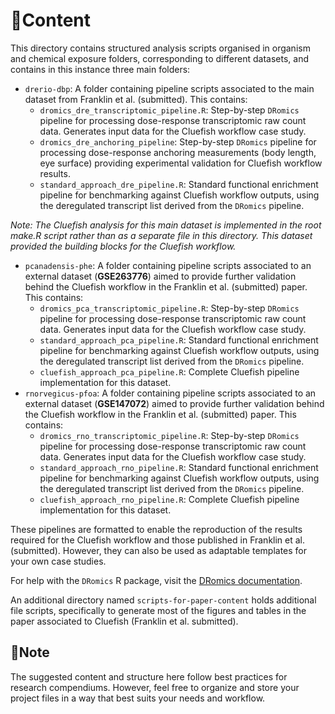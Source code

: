 # 📄Content

This directory contains structured analysis scripts organised in organism and chemical exposure folders, corresponding to different datasets, and contains in this instance three main folders:

-  `drerio-dbp`: A folder containing pipeline scripts associated to the main dataset from Franklin et al. (submitted). This contains:
   - `dromics_dre_transcriptomic_pipeline.R`: Step-by-step `DRomics` pipeline for processing dose-response transcriptomic raw count data. Generates input data for the Cluefish workflow case study.
   - `dromics_dre_anchoring_pipeline`: Step-by-step `DRomics` pipeline for processing dose-response anchoring measurements (body length, eye surface) providing experimental validation for Cluefish workflow results.
   - `standard_approach_dre_pipeline.R`: Standard functional enrichment pipeline for benchmarking against Cluefish workflow outputs, using the deregulated transcript list derived from the `DRomics` pipeline.

*Note: The Cluefish analysis for this main dataset is implemented in the root make.R script rather than as a separate file in this directory. This dataset provided the building blocks for the Cluefish workflow.*

-  `pcanadensis-phe`: A folder containing pipeline scripts associated to an external dataset (**GSE263776**) aimed to provide further validation behind the Cluefish workflow in the Franklin et al. (submitted) paper. This contains:
   - `dromics_pca_transcriptomic_pipeline.R`: Step-by-step `DRomics` pipeline for processing dose-response transcriptomic raw count data. Generates input data for the Cluefish workflow case study.
   - `standard_approach_pca_pipeline.R`: Standard functional enrichment pipeline for benchmarking against Cluefish workflow outputs, using the deregulated transcript list derived from the `DRomics` pipeline.
   - `cluefish_approach_pca_pipeline.R`: Complete Cluefish pipeline implementation for this dataset.
-  `rnorvegicus-pfoa`: A folder containing pipeline scripts associated to an external dataset (**GSE147072**) aimed to provide further validation behind the Cluefish workflow in the Franklin et al. (submitted) paper. This contains:
   - `dromics_rno_transcriptomic_pipeline.R`: Step-by-step `DRomics` pipeline for processing dose-response transcriptomic raw count data. Generates input data for the Cluefish workflow case study.
   - `standard_approach_rno_pipeline.R`: Standard functional enrichment pipeline for benchmarking against Cluefish workflow outputs, using the deregulated transcript list derived from the `DRomics` pipeline.
   - `cluefish_approach_rno_pipeline.R`: Complete Cluefish pipeline implementation for this dataset.

These pipelines are formatted to enable the reproduction of the results required for the Cluefish workflow and those published in Franklin et al. (submitted). However, they can also be used as adaptable templates for your own case studies. 

For help with the `DRomics` R package, visit the [DRomics documentation](https://lbbe-software.github.io/DRomics/).

An additional directory named `scripts-for-paper-content` holds additional file scripts, specifically to generate most of the figures and tables in the paper associated to Cluefish (Franklin et al. submitted). 

## 📍Note

The suggested content and structure here follow best practices for research compendiums. However, feel free to organize and store your project files in a way that best suits your needs and workflow.

